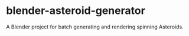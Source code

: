 # blender-asteroid-generator
A Blender project for batch generating and rendering spinning Asteroids.
